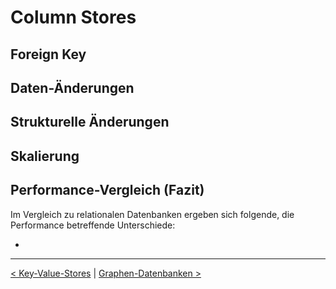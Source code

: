 # Column Stores





## Foreign Key



## Daten-Änderungen



## Strukturelle Änderungen



## Skalierung





## Performance-Vergleich (Fazit)

Im Vergleich zu relationalen Datenbanken ergeben sich folgende, die Performance betreffende Unterschiede:



* 



------

[< Key-Value-Stores](Key-Value-Stores.md) | [Graphen-Datenbanken >](Graphen-Datenbanken.md)